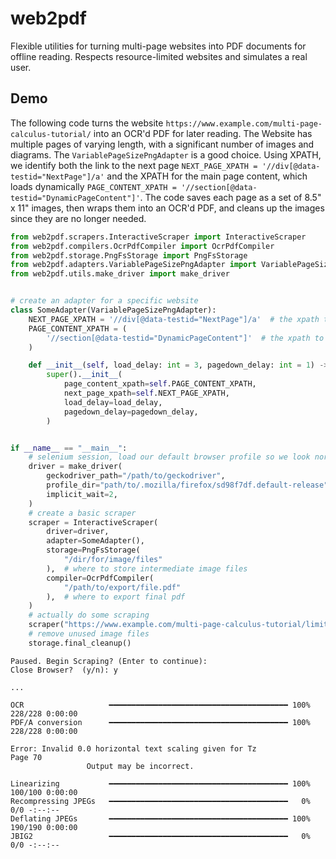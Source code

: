 # web2pdf
Flexible utilities for turning multi-page websites into PDF documents for offline reading. Respects resource-limited websites and simulates a real user.

## Demo
The following code turns the website `https://www.example.com/multi-page-calculus-tutorial/` into an OCR'd PDF for later reading. The Website has multiple pages of varying length, with a significant number of images and diagrams. The `VariablePageSizePngAdapter` is a good choice. Using XPATH, we identify both the link to the next page `NEXT_PAGE_XPATH = '//div[@data-testid="NextPage"]/a'` and the XPATH for the main page content, which loads dynamically `PAGE_CONTENT_XPATH = '//section[@data-testid="DynamicPageContent"]'`. The code saves each page as a set of 8.5" x 11" images, then wraps them into an OCR'd PDF, and cleans up the images since they are no longer needed.
```python
from web2pdf.scrapers.InteractiveScraper import InteractiveScraper
from web2pdf.compilers.OcrPdfCompiler import OcrPdfCompiler
from web2pdf.storage.PngFsStorage import PngFsStorage
from web2pdf.adapters.VariablePageSizePngAdapter import VariablePageSizePngAdapter
from web2pdf.utils.make_driver import make_driver


# create an adapter for a specific website
class SomeAdapter(VariablePageSizePngAdapter):
    NEXT_PAGE_XPATH = '//div[@data-testid="NextPage"]/a'  # the xpath to the "next" link
    PAGE_CONTENT_XPATH = (
        '//section[@data-testid="DynamicPageContent"]'  # the xpath to the main contents
    )

    def __init__(self, load_delay: int = 3, pagedown_delay: int = 1) -> None:
        super().__init__(
            page_content_xpath=self.PAGE_CONTENT_XPATH,
            next_page_xpath=self.NEXT_PAGE_XPATH,
            load_delay=load_delay,
            pagedown_delay=pagedown_delay,
        )


if __name__ == "__main__":
    # selenium session, load our default browser profile so we look normal
    driver = make_driver(
        geckodriver_path="/path/to/geckodriver",
        profile_dir="path/to/.mozilla/firefox/sd98f7df.default-release",
        implicit_wait=2,
    )
    # create a basic scraper
    scraper = InteractiveScraper(
        driver=driver,
        adapter=SomeAdapter(),
        storage=PngFsStorage(
            "/dir/for/image/files"
        ),  # where to store intermediate image files
        compiler=OcrPdfCompiler(
            "/path/to/export/file.pdf"
        ),  # where to export final pdf
    )
    # actually do some scraping
    scraper("https://www.example.com/multi-page-calculus-tutorial/limits01.html")
    # remove unused image files
    storage.final_cleanup()
```

```
Paused. Begin Scraping? (Enter to continue):
Close Browser?  (y/n): y

...

OCR                   ━━━━━━━━━━━━━━━━━━━━━━━━━━━━━━━━━━━━━━━━ 100% 228/228 0:00:00
PDF/A conversion      ━━━━━━━━━━━━━━━━━━━━━━━━━━━━━━━━━━━━━━━━ 100% 228/228 0:00:00

Error: Invalid 0.0 horizontal text scaling given for Tz
Page 70
                 Output may be incorrect.

Linearizing           ━━━━━━━━━━━━━━━━━━━━━━━━━━━━━━━━━━━━━━━━ 100% 100/100 0:00:00
Recompressing JPEGs   ━━━━━━━━━━━━━━━━━━━━━━━━━━━━━━━━━━━━━━━━   0% 0/0 -:--:--
Deflating JPEGs       ━━━━━━━━━━━━━━━━━━━━━━━━━━━━━━━━━━━━━━━━ 100% 190/190 0:00:00
JBIG2                 ━━━━━━━━━━━━━━━━━━━━━━━━━━━━━━━━━━━━━━━━   0% 0/0 -:--:--

```
